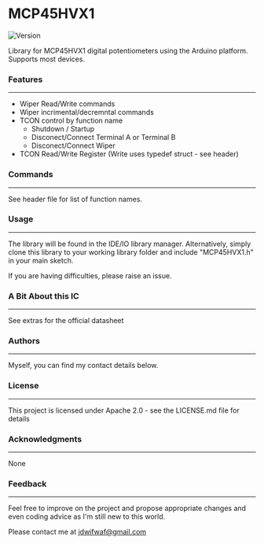 # MCP45HVX1

![Version](https://img.shields.io/badge/Version-v1.0.0-green.svg)

 Library for MCP45HVX1 digital potentiometers using the Arduino platform. Supports most devices.

### Features
---
* Wiper Read/Write commands
* Wiper incrimental/decremntal commands
* TCON control by function name
  * Shutdown / Startup
  * Disconect/Connect Terminal A or Terminal B
  * Disconect/Connect Wiper
* TCON Read/Write Register (Write uses typedef struct - see header) 

### Commands
---
See header file for list of function names.

### Usage
---
The library will be found in the IDE/IO library manager. Alternatively, simply clone this library to your working library folder and include "MCP45HVX1.h" in your main sketch.

If you are having difficulties, please raise an issue.

### A Bit About this IC
---
See extras for the official datasheet

### Authors
---
Myself, you can find my contact details below.

### License
---
This project is licensed under Apache 2.0 - see the LICENSE.md file for details

### Acknowledgments
----
 None

### Feedback
---
Feel free to improve on the project and propose appropriate changes and even coding advice as I'm still new to this world.

Please contact me at jdwifwaf@gmail.com

